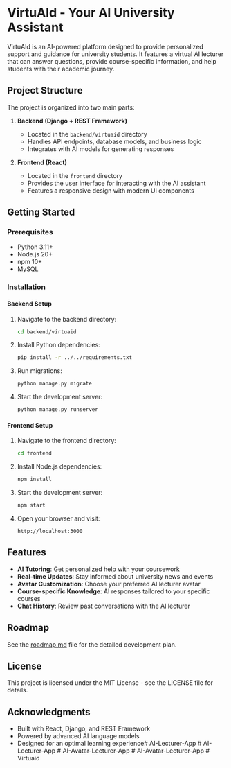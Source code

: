 # VirtuAId - Your AI University Assistant

VirtuAId is an AI-powered platform designed to provide personalized support and guidance for university students. It features a virtual AI lecturer that can answer questions, provide course-specific information, and help students with their academic journey.

## Project Structure

The project is organized into two main parts:

1. **Backend (Django + REST Framework)**
   - Located in the `backend/virtuaid` directory
   - Handles API endpoints, database models, and business logic
   - Integrates with AI models for generating responses

2. **Frontend (React)**
   - Located in the `frontend` directory
   - Provides the user interface for interacting with the AI assistant
   - Features a responsive design with modern UI components

## Getting Started

### Prerequisites

- Python 3.11+
- Node.js 20+
- npm 10+
- MySQL

### Installation

#### Backend Setup

1. Navigate to the backend directory:
   ```bash
   cd backend/virtuaid
   ```

2. Install Python dependencies:
   ```bash
   pip install -r ../../requirements.txt
   ```

3. Run migrations:
   ```bash
   python manage.py migrate
   ```

4. Start the development server:
   ```bash
   python manage.py runserver
   ```

#### Frontend Setup

1. Navigate to the frontend directory:
   ```bash
   cd frontend
   ```

2. Install Node.js dependencies:
   ```bash
   npm install
   ```

3. Start the development server:
   ```bash
   npm start
   ```

4. Open your browser and visit:
   ```
   http://localhost:3000
   ```

## Features

- **AI Tutoring**: Get personalized help with your coursework
- **Real-time Updates**: Stay informed about university news and events
- **Avatar Customization**: Choose your preferred AI lecturer avatar
- **Course-specific Knowledge**: AI responses tailored to your specific courses
- **Chat History**: Review past conversations with the AI lecturer

## Roadmap

See the [roadmap.md](roadmap.md) file for the detailed development plan.

## License

This project is licensed under the MIT License - see the LICENSE file for details.

## Acknowledgments

- Built with React, Django, and REST Framework
- Powered by advanced AI language models
- Designed for an optimal learning experience#   A I - L e c t u r e r - A p p  
 #   A I - L e c t u r e r - A p p  
 #   A I - A v a t a r - L e c t u r e r - A p p  
 #   A I - A v a t a r - L e c t u r e r - A p p  
 #   V i r t u a i d  
 